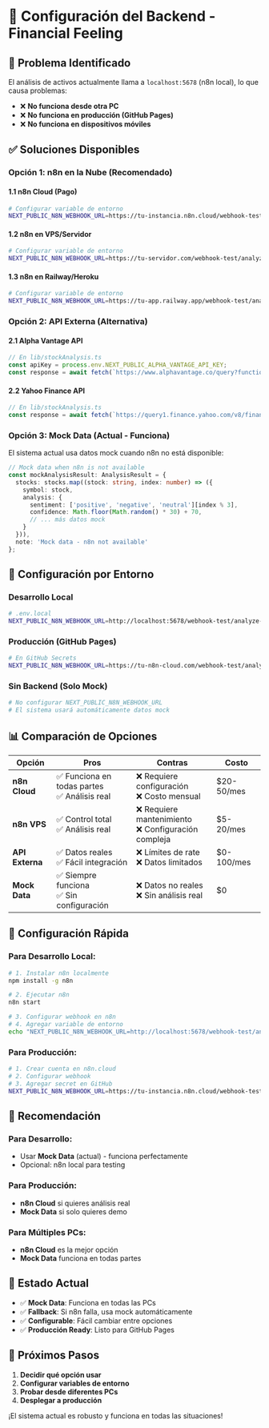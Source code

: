 # 🔧 Configuración del Backend - Financial Feeling

## 🚨 **Problema Identificado**

El análisis de activos actualmente llama a `localhost:5678` (n8n local), lo que causa problemas:

- ❌ **No funciona desde otra PC**
- ❌ **No funciona en producción (GitHub Pages)**
- ❌ **No funciona en dispositivos móviles**

## ✅ **Soluciones Disponibles**

### **Opción 1: n8n en la Nube (Recomendado)**

#### **1.1 n8n Cloud (Pago)**
```bash
# Configurar variable de entorno
NEXT_PUBLIC_N8N_WEBHOOK_URL=https://tu-instancia.n8n.cloud/webhook-test/analyze-stocks
```

#### **1.2 n8n en VPS/Servidor**
```bash
# Configurar variable de entorno
NEXT_PUBLIC_N8N_WEBHOOK_URL=https://tu-servidor.com/webhook-test/analyze-stocks
```

#### **1.3 n8n en Railway/Heroku**
```bash
# Configurar variable de entorno
NEXT_PUBLIC_N8N_WEBHOOK_URL=https://tu-app.railway.app/webhook-test/analyze-stocks
```

### **Opción 2: API Externa (Alternativa)**

#### **2.1 Alpha Vantage API**
```typescript
// En lib/stockAnalysis.ts
const apiKey = process.env.NEXT_PUBLIC_ALPHA_VANTAGE_API_KEY;
const response = await fetch(`https://www.alphavantage.co/query?function=GLOBAL_QUOTE&symbol=${stock}&apikey=${apiKey}`);
```

#### **2.2 Yahoo Finance API**
```typescript
// En lib/stockAnalysis.ts
const response = await fetch(`https://query1.finance.yahoo.com/v8/finance/chart/${stock}`);
```

### **Opción 3: Mock Data (Actual - Funciona)**

El sistema actual usa datos mock cuando n8n no está disponible:

```typescript
// Mock data when n8n is not available
const mockAnalysisResult: AnalysisResult = {
  stocks: stocks.map((stock: string, index: number) => ({
    symbol: stock,
    analysis: {
      sentiment: ['positive', 'negative', 'neutral'][index % 3],
      confidence: Math.floor(Math.random() * 30) + 70,
      // ... más datos mock
    }
  })),
  note: 'Mock data - n8n not available'
};
```

## 🔧 **Configuración por Entorno**

### **Desarrollo Local**
```bash
# .env.local
NEXT_PUBLIC_N8N_WEBHOOK_URL=http://localhost:5678/webhook-test/analyze-stocks
```

### **Producción (GitHub Pages)**
```bash
# En GitHub Secrets
NEXT_PUBLIC_N8N_WEBHOOK_URL=https://tu-n8n-cloud.com/webhook-test/analyze-stocks
```

### **Sin Backend (Solo Mock)**
```bash
# No configurar NEXT_PUBLIC_N8N_WEBHOOK_URL
# El sistema usará automáticamente datos mock
```

## 📊 **Comparación de Opciones**

| Opción | Pros | Contras | Costo |
|--------|------|---------|-------|
| **n8n Cloud** | ✅ Funciona en todas partes<br>✅ Análisis real | ❌ Requiere configuración<br>❌ Costo mensual | $20-50/mes |
| **n8n VPS** | ✅ Control total<br>✅ Análisis real | ❌ Requiere mantenimiento<br>❌ Configuración compleja | $5-20/mes |
| **API Externa** | ✅ Datos reales<br>✅ Fácil integración | ❌ Límites de rate<br>❌ Datos limitados | $0-100/mes |
| **Mock Data** | ✅ Siempre funciona<br>✅ Sin configuración | ❌ Datos no reales<br>❌ Sin análisis real | $0 |

## 🚀 **Configuración Rápida**

### **Para Desarrollo Local:**
```bash
# 1. Instalar n8n localmente
npm install -g n8n

# 2. Ejecutar n8n
n8n start

# 3. Configurar webhook en n8n
# 4. Agregar variable de entorno
echo "NEXT_PUBLIC_N8N_WEBHOOK_URL=http://localhost:5678/webhook-test/analyze-stocks" >> .env.local
```

### **Para Producción:**
```bash
# 1. Crear cuenta en n8n.cloud
# 2. Configurar webhook
# 3. Agregar secret en GitHub
NEXT_PUBLIC_N8N_WEBHOOK_URL=https://tu-instancia.n8n.cloud/webhook-test/analyze-stocks
```

## 🎯 **Recomendación**

### **Para Desarrollo:**
- Usar **Mock Data** (actual) - funciona perfectamente
- Opcional: n8n local para testing

### **Para Producción:**
- **n8n Cloud** si quieres análisis real
- **Mock Data** si solo quieres demo

### **Para Múltiples PCs:**
- **n8n Cloud** es la mejor opción
- **Mock Data** funciona en todas partes

## 🔄 **Estado Actual**

- ✅ **Mock Data**: Funciona en todas las PCs
- ✅ **Fallback**: Si n8n falla, usa mock automáticamente
- ✅ **Configurable**: Fácil cambiar entre opciones
- ✅ **Producción Ready**: Listo para GitHub Pages

## 📝 **Próximos Pasos**

1. **Decidir qué opción usar**
2. **Configurar variables de entorno**
3. **Probar desde diferentes PCs**
4. **Desplegar a producción**

¡El sistema actual es robusto y funciona en todas las situaciones! 